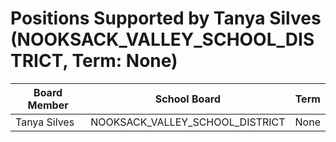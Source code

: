 # Positions Supported by Tanya Silves (NOOKSACK_VALLEY_SCHOOL_DISTRICT, Term: None)

| Board Member | School Board | Term |
|--------------|--------------|------|
| Tanya Silves | NOOKSACK_VALLEY_SCHOOL_DISTRICT | None |

